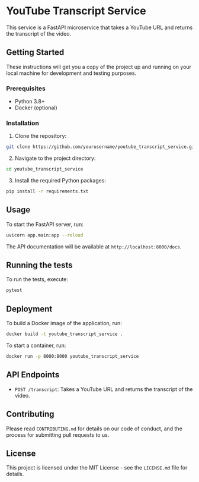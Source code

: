 # YouTube Transcript Service

This service is a FastAPI microservice that takes a YouTube URL and returns the transcript of the video.

## Getting Started

These instructions will get you a copy of the project up and running on your local machine for development and testing purposes.

### Prerequisites

- Python 3.8+
- Docker (optional)

### Installation

1. Clone the repository:

```bash
git clone https://github.com/yourusername/youtube_transcript_service.git
```

2. Navigate to the project directory:

```bash
cd youtube_transcript_service
```

3. Install the required Python packages:

```bash
pip install -r requirements.txt
```

## Usage

To start the FastAPI server, run:

```bash
uvicorn app.main:app --reload
```

The API documentation will be available at `http://localhost:8000/docs`.

## Running the tests

To run the tests, execute:

```bash
pytest
```

## Deployment

To build a Docker image of the application, run:

```bash
docker build -t youtube_transcript_service .
```

To start a container, run:

```bash
docker run -p 8000:8000 youtube_transcript_service
```

## API Endpoints

- `POST /transcript`: Takes a YouTube URL and returns the transcript of the video.

## Contributing

Please read `CONTRIBUTING.md` for details on our code of conduct, and the process for submitting pull requests to us.

## License

This project is licensed under the MIT License - see the `LICENSE.md` file for details.